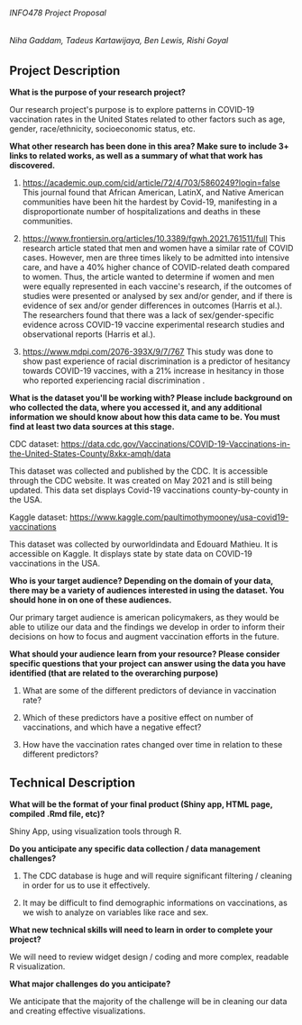 ###### INFO478 Project Proposal
###### Niha Gaddam, Tadeus Kartawijaya, Ben Lewis, Rishi Goyal

## **Project Description**

**What is the purpose of your research project?**

Our research project's purpose is to explore patterns in COVID-19 vaccination rates in the United States related to other factors such as age, gender, race/ethnicity, socioeconomic status, etc.


**What other research has been done in this area? Make sure to include 3+ links to related works, as well as a summary of what that work has discovered.**

1. https://academic.oup.com/cid/article/72/4/703/5860249?login=false 
This journal found that African American, LatinX, and Native American communities have been hit the hardest by Covid-19, manifesting in a disproportionate number of hospitalizations and deaths in these communities.

2. https://www.frontiersin.org/articles/10.3389/fgwh.2021.761511/full
This research article stated that men and women have a similar rate of COVID cases. However, men are three times likely to be admitted into intensive care, and have a 40% higher chance of COVID-related death compared to women. Thus, the article wanted to determine if women and men were equally represented in each vaccine's research, if the outcomes of studies were presented or analysed by sex and/or gender, and if there is evidence of sex and/or gender differences in outcomes (Harris et al.). The researchers found that there was a lack of sex/gender-specific evidence across COVID-19 vaccine experimental research studies and observational reports (Harris et al.).

3. https://www.mdpi.com/2076-393X/9/7/767
This study was done to show past experience of racial discrimination is a predictor of hesitancy towards COVID-19 vaccines, with a 21% increase in hesitancy in those who reported experiencing racial discrimination
.

**What is the dataset you'll be working with?  Please include background on who collected the data, where you accessed it, and any additional information we should know about how this data came to be. You must find at least two data sources at this stage.**

CDC dataset: https://data.cdc.gov/Vaccinations/COVID-19-Vaccinations-in-the-United-States-County/8xkx-amqh/data

This dataset was collected and published by the CDC. It is accessible through the CDC website. It was created on May 2021 and is still being updated. This data set displays Covid-19 vaccinations county-by-county in the USA. 

Kaggle dataset: https://www.kaggle.com/paultimothymooney/usa-covid19-vaccinations

This dataset was collected by ourworldindata and Edouard Mathieu. It is accessible on Kaggle. It displays state by state data on COVID-19 vaccinations in the USA. 


**Who is your target audience?  Depending on the domain of your data, there may be a variety of audiences interested in using the dataset. You should hone in on one of these audiences.**

Our primary target audience is american policymakers, as they would be able to utilize our data and the findings we develop in order to inform their decisions on how to focus and augment vaccination efforts in the future. 


**What should your audience learn from your resource? Please consider specific questions that your project can answer using the data you have identified (that are related to the overarching purpose)**

1. What are some of the different predictors of deviance in vaccination rate?

2. Which of these predictors have a positive effect on number of vaccinations, and which have a negative effect?

3. How have the vaccination rates changed over time in relation to these different predictors?


## **Technical Description**
**What will be the format of your final product (Shiny app, HTML page, compiled .Rmd file, etc)?**

Shiny App, using visualization tools through R.


**Do you anticipate any specific data collection / data management challenges?**

1. The CDC database is huge and will require significant filtering / cleaning in order for us to use it effectively.

2. It may be difficult to find demographic informations on vaccinations, as we wish to analyze on variables like race and sex.


**What new technical skills will need to learn in order to complete your project?**

We will need to review widget design / coding and more complex, readable R visualization.


**What major challenges do you anticipate?**

We anticipate that the majority of the challenge will be in cleaning our data and creating effective visualizations.
